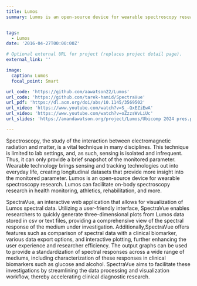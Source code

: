 ```yaml
---
title: Lumos
summary: Lumos is an open-source device for wearable spectroscopy research. Lumos can facilitate on-body spectroscopy research in health monitoring, athletics, rehabilitation, and more.


tags:
  - Lumos
date: '2016-04-27T00:00:00Z'

# Optional external URL for project (replaces project detail page).
external_link: ''

image:
  caption: Lumos
  focal_point: Smart

url_code: 'https://github.com/aawatson22/Lumos'
url_code: 'https://github.com/tarek-hamid/SpectraVue'
url_pdf: 'https://dl.acm.org/doi/abs/10.1145/3569502'
url_video: 'https://www.youtube.com/watch?v=S_-QxEZiEwA'
url_video: 'https://www.youtube.com/watch?v=oZzzsWvLiUc'
url_slides: 'https://amandawatson.org/project/Lumos/Ubicomp 2024 pres.pdf'

---
```


Spectroscopy, the study of the interaction between electromagnetic radiation and matter, is a vital technique in many disciplines. This technique is limited to lab settings, and, as such, sensing is isolated and infrequent. Thus, it can only provide a brief snapshot of the monitored parameter. Wearable technology brings sensing and tracking technologies out into everyday life, creating longitudinal datasets that provide more insight into the monitored parameter. Lumos is an open-source device for wearable spectroscopy research. Lumos can facilitate on-body spectroscopy research in health monitoring, athletics, rehabilitation, and more. 

SpectraVue, an interactive web application that allows for visualization of Lumos spectral data. Utilizing a user-friendly interface, SpectraVue enables researchers to quickly generate three-dimensional plots from Lumos data stored in csv or text files, providing a comprehensive view of the spectral response of the medium under investigation. Additionally,SpectraVue offers features such as comparison of spectral data with a clinical biomarker, various data export options, and interactive plotting, further enhancing the user experience and researcher efficiency. The output graphs can be used to provide a standardization of spectral responses across a wide range of mediums, including characterization of these responses in clinical biomarkers such as glucose and alcohol. SpectraVue aims to facilitate these investigations by streamlining the data processing and visualization workflow, thereby accelerating clinical diagnostic research.
